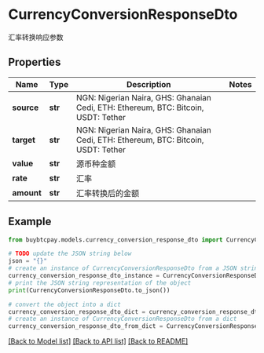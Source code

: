# CurrencyConversionResponseDto

汇率转换响应参数

## Properties

Name | Type | Description | Notes
------------ | ------------- | ------------- | -------------
**source** | **str** | NGN: Nigerian Naira, GHS: Ghanaian Cedi, ETH: Ethereum, BTC: Bitcoin, USDT: Tether | 
**target** | **str** | NGN: Nigerian Naira, GHS: Ghanaian Cedi, ETH: Ethereum, BTC: Bitcoin, USDT: Tether | 
**value** | **str** | 源币种金额 | 
**rate** | **str** | 汇率 | 
**amount** | **str** | 汇率转换后的金额 | 

## Example

```python
from buybtcpay.models.currency_conversion_response_dto import CurrencyConversionResponseDto

# TODO update the JSON string below
json = "{}"
# create an instance of CurrencyConversionResponseDto from a JSON string
currency_conversion_response_dto_instance = CurrencyConversionResponseDto.from_json(json)
# print the JSON string representation of the object
print(CurrencyConversionResponseDto.to_json())

# convert the object into a dict
currency_conversion_response_dto_dict = currency_conversion_response_dto_instance.to_dict()
# create an instance of CurrencyConversionResponseDto from a dict
currency_conversion_response_dto_from_dict = CurrencyConversionResponseDto.from_dict(currency_conversion_response_dto_dict)
```
[[Back to Model list]](../README.md#documentation-for-models) [[Back to API list]](../README.md#documentation-for-api-endpoints) [[Back to README]](../README.md)


